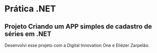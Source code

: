 # Prática .NET

## Projeto Criando um APP simples de cadastro de séries em .NET




Desenvolvi esse projeto com a Digital Innovation One e Eliézer Zarpelão.

